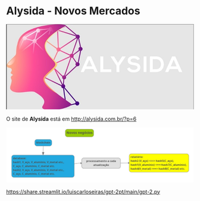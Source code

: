 # Alysida - Novos Mercados

![Alysyda](alysida.jpg)

O site de **Alysida** está em http://alysida.com.br/?p=6

![novosmercados2](novosmercados2.jpg)


https://share.streamlit.io/luiscarloseiras/gpt-2pt/main/gpt-2.py
